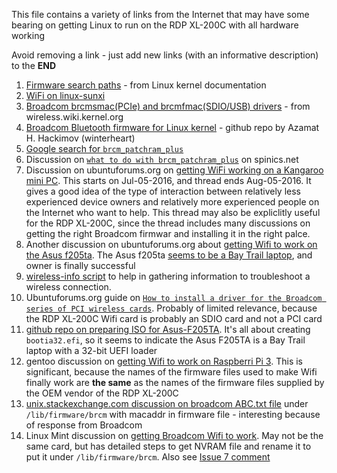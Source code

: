 This file contains a variety of links from the Internet that may have some bearing on getting Linux to run on the RDP XL-200C with all hardware working

Avoid removing a link - just add new links (with an informative description) to the **END**


1. [Firmware search paths](https://www.kernel.org/doc/html/v4.17/driver-api/firmware/fw_search_path.html) - from Linux kernel documentation
2. [WiFi on linux-sunxi](https://linux-sunxi.org/Wifi)
3. [Broadcom brcmsmac(PCIe) and brcmfmac(SDIO/USB) drivers](https://wireless.wiki.kernel.org/en/users/drivers/brcm80211) - from wireless.wiki.kernel.org
4. [Broadcom Bluetooth firmware for Linux kernel](https://github.com/winterheart/broadcom-bt-firmware) - github repo by Azamat H. Hackimov (winterheart)
5. [Google search for ```brcm_patchram_plus```](https://www.google.com/search?q=brcm_patchram_plus&oq=brcm_patchram_plus)
6. Discussion on [```what to do with brcm_patchram_plus```](https://www.spinics.net/lists/linux-bluetooth/msg70830.html) on spinics.net
7. Discussion on ubuntuforums.org on [getting WiFi working on a Kangaroo mini PC](https://ubuntuforums.org/showthread.php?t=2329846). This starts on Jul-05-2016, and thread ends Aug-05-2016. It gives a good idea of the type of interaction between relatively less experienced device owners and relatively more experienced people on the Internet who want to help. This thread may also be expliclitly useful for the RDP XL-200C, since the thread includes many discussions on getting the right Broadcom firmwar and installing it in the right palce.
8. Another discussion on ubuntuforums.org about [getting Wifi to work on the Asus f205ta](https://ubuntuforums.org/showthread.php?t=2290874). The Asus f205ta [seems to be a Bay Trail laptop](http://www.driversfree.org/en/news/review-and-specs-of-asus-f205ta-budget-notebook-with-a-11-6-inch-display), and owner is finally successful
9. [wireless-info script](https://raw.githubusercontent.com/UbuntuForums/wireless-info/master/wireless-info) to help in gathering information to troubleshoot a wireless connection.
10. Ubuntuforums.org guide on [```How to install a driver for the Broadcom series of PCI wireless cards```](https://ubuntuforums.org/showthread.php?t=2214110). Probably of limited relevance, because the RDP XL-200C Wifi card is probably an SDIO card and not a PCI card
11. [github repo on preparing ISO for Asus-F205TA](https://github.com/Mechazawa/Arch-Linux-Asus-F205TA). It's all about creating ```bootia32.efi```, so it seems to indicate the Asus F205TA is a Bay Trail laptop with a 32-bit UEFI loader
12. gentoo discussion on [getting Wifi to work on Raspberri Pi 3](https://forums.gentoo.org/viewtopic-p-7949030.html?sid=18a9accf5456dbb752e962749758ce65). This is significant, because the names of the firmware files used to make Wifi finally work are **the same** as the names of the firmware files supplied by the OEM vendor of the RDP XL-200C
13. [unix.stackexchange.com discussion on broadcom ABC.txt file](https://unix.stackexchange.com/a/254819) under ```/lib/firmware/brcm``` with macaddr in firmware file - interesting because of response from Broadcom
14. Linux Mint discussion on [getting Broadcom Wifi to work](https://forums.linuxmint.com/viewtopic.php?p=1429538&sid=77dac810701f0776af9ce697a95b0089#p1429538). May not be the same card, but has detailed steps to get NVRAM file and rename it to put it under ```/lib/firmware/brcm```. Also see [Issue 7 comment](https://github.com/sundarnagarajan/rdp-xl200c-linux/issues/7#issuecomment-407669551)
